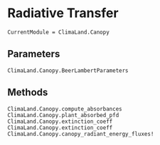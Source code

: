 # Radiative Transfer

```@meta
CurrentModule = ClimaLand.Canopy
```

## Parameters

```@docs
ClimaLand.Canopy.BeerLambertParameters
```

## Methods

```@docs
ClimaLand.Canopy.compute_absorbances
ClimaLand.Canopy.plant_absorbed_pfd
ClimaLand.Canopy.extinction_coeff
ClimaLand.Canopy.extinction_coeff
ClimaLand.Canopy.canopy_radiant_energy_fluxes!
```